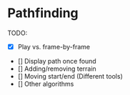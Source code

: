 # Pathfinding

TODO:
- [X] Play vs. frame-by-frame
- [] Display path once found
- [] Adding/removing terrain
- [] Moving start/end (Different tools)
- [] Other algorithms